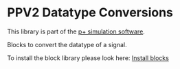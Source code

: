 # PPV2 Datatype Conversions
This library is part of the [p+ simulation software](https://github.com/Mynogs/PPV2-Simulation-System).

Blocks to convert the datatype of a signal.

To install the block library please look here: [Install blocks](https://github.com/Mynogs/PPV2-Simulation-System/blob/master/README.md#install-blocks)
